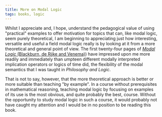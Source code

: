 ```yaml
---
title: More on Modal Logic
tags: books, logic
---
```


Whilst I appreciate and, I hope, understand the pedagogical value of using
"practical" examples to offer motivation for topics that can, like modal logic,
seem purely theoretical, I am beginning to appreciating just how interesting,
versatile and useful a field modal logic really is by looking at it from a more
theoretical and general point of view. The first twenty-four pages of [*Modal
Logic* (Blackburn, de Rijke and Venema)][1]) have impressed upon me more
readily and immediately than umpteen different modally interpreted implication
operators or logics of time did, the flexibility of the modal semantics that I
was taught in *Philosophy and Logic*.

That is not to say, however, that the more theoretical approach is better or
more suitable than teaching "by example". In a course without prerequisites in
mathematical reasoning, teaching modal logic by focusing on examples of its use
is the most obvious, and quite probably the best, course. Without the
opportunity to study modal logic in such a course, it would probably not have
caught my attention and I would be in no position to be reading this book.

[1]: http://www.amazon.com/dp/0521527147/
